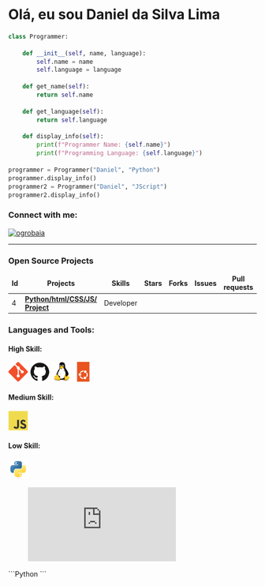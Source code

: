 # Olá, eu sou Daniel da Silva Lima 

```python
class Programmer:

    def __init__(self, name, language):
        self.name = name
        self.language = language

    def get_name(self):
        return self.name

    def get_language(self):
        return self.language

    def display_info(self):
        print(f"Programmer Name: {self.name}")
        print(f"Programming Language: {self.language}")

programmer = Programmer("Daniel", "Python")
programmer.display_info()
programmer2 = Programmer("Daniel", "JScript")
programmer2.display_info()

```

<p align="left">
    <h3 align="left">Connect with me:</h3>
    <a href="https://www.linkedin.com/in/daniel-da-silva-lima-2ab2982b8/" target="_blank"><img align="center" src="https://github.com/ogrobaia/danielsilva/master/linkedin.png?raw=true" alt="ogrobaia" height="30" width="40" /></a>
</p>

---

<h3>Open Source Projects</h3>
<table>
    <thead align="center">
        <tr border: none;>
            <td><b>Id</b></td>
	    <td><b>Projects</b></td>
	    <td><b>Skills</b></td>
            <td><b>Stars</b></td>
            <td><b>Forks</b></td>
            <td><b>Issues</b></td>
            <td><b>Pull requests</b></td>
        </tr>
    </thead>
    <tbody>
	<tr>
		<td>4</td>
            	<td><a href="https://github.com/ogrobaia/ogrobaia.github.io"><b>Python/html/CSS/JS/ Project</b></a></td>
		<td>Developer</td>
        </tr>
    </tbody>
</table>

<h3 align="left">Languages and Tools:</h3>
    <p align="left">
        <h4 align="left">High Skill:</h4>
        <a href="https://stackshare.io/git" target="_blank"><img src="https://github.com/devicons/devicon/raw/master/icons/git/git-original.svg" alt="git" width="40" height="40" /></a>
        <a href="https://stackshare.io/github" target="_blank"><img src="https://github.com/devicons/devicon/raw/master/icons/github/github-original.svg" alt="github" width="40" height="40" /></a>
        <a href="https://stackshare.io/linux" target="_blank"><img src="https://github.com/devicons/devicon/raw/master/icons/linux/linux-original.svg" alt="linux" width="40" height="40" /></a>
        <a href="https://stackshare.io/ubuntu" target="_blank"><img src="https://github.com/devicons/devicon/raw/master/icons/ubuntu/ubuntu-plain.svg" alt="java" width="40" height="40" /></a>
        <h4 align="left">Medium Skill:</h4>
        <a href="https://stackshare.io/javascript" target="_blank"><img src="https://github.com/devicons/devicon/raw/master/icons/javascript/javascript-original.svg" alt="javascript" width="40" height="40" /></a>
	    <h4 align="left">Low Skill:</h4>
        <a href="https://stackshare.io/python" target="_blank"><img src="https://github.com/devicons/devicon/raw/master/icons/python/python-original.svg" alt="python" width="40" height="40" /></a>
    </p>
<figure>
	<embed src="https://wakatime.com/@8ba23d04-d5a7-4008-804f-3fb5175b28cd"></embed></figure>
```Python 
```



